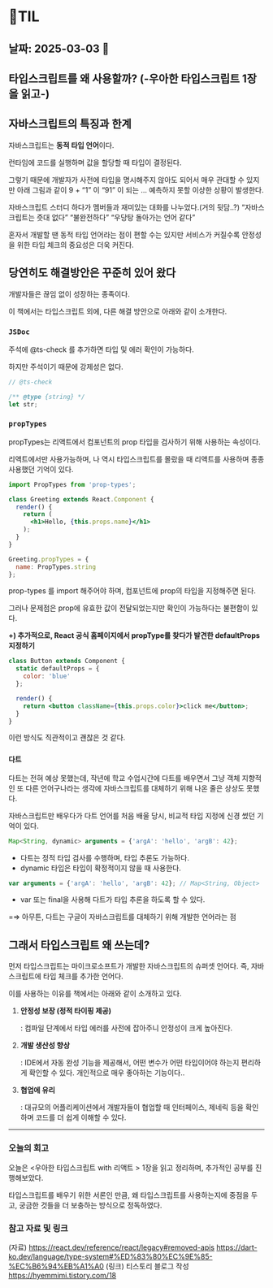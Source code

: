 # 🧾TIL
## 날짜: 2025-03-03 📖

## 타입스크립트를 왜 사용할까? (-우아한 타입스크립트 1장을 읽고-)
## 자바스크립트의 특징과 한계

자바스크립트는 **동적 타입 언어**이다.

런타임에 코드를 실행하며 값을 할당할 때 타입이 결정된다.

그렇기 때문에 개발자가 사전에 타입을 명시해주지 않아도 되어서 매우 관대할 수 있지만 아래 그림과 같이 9 + “1” 이 “91” 이 되는 … 예측하지 못할 이상한 상황이 발생한다.

자바스크립트 스터디 하다가 멤버들과 재미있는 대화를 나누었다.(거의 뒷담..?) “자바스크립트는 줏대 없다” “불완전하다” “우당탕 돌아가는 언어 같다” 

혼자서 개발할 땐 동적 타입 언어라는 점이 편할 수는 있지만 서비스가 커질수록 안정성을 위한 타입 체크의 중요성은 더욱 커진다.

## 당연히도 해결방안은 꾸준히 있어 왔다

개발자들은 끊임 없이 성장하는 종족이다.

이 책에서는 타입스크립트 외에, 다른 해결 방안으로 아래와 같이 소개한다.

### `JSDoc`

주석에 @ts-check 를 추가하면 타입 및 에러 확인이 가능하다.

하지만 주석이기 때문에 강제성은 없다.

```jsx
// @ts-check

/** @type {string} */
let str;
```

### `propTypes`

propTypes는 리액트에서 컴포넌트의 prop 타입을 검사하기 위해 사용하는 속성이다.

리액트에서만 사용가능하며, 나 역시 타입스크립트를 몰랐을 때 리액트를 사용하며 종종 사용했던 기억이 있다.  

```jsx
import PropTypes from 'prop-types';

class Greeting extends React.Component {
  render() {
    return (
      <h1>Hello, {this.props.name}</h1>
    );
  }
}

Greeting.propTypes = {
  name: PropTypes.string
};
```

prop-types 를 import 해주어야 하며, 컴포넌트에 prop의 타입을 지정해주면 된다.

그러나 문제점은 prop에 유효한 값이 전달되었는지만 확인이 가능하다는 불편함이 있다.

**+) 추가적으로, React 공식 홈페이지에서 propType를 찾다가 발견한 defaultProps 지정하기**

```jsx
class Button extends Component {
  static defaultProps = {
    color: 'blue'
  };

  render() {
    return <button className={this.props.color}>click me</button>;
  }
}
```

이런 방식도 직관적이고 괜찮은 것 같다.

### `다트`

다트는 전혀 예상 못했는데, 작년에 학교 수업시간에 다트를 배우면서 그냥 객체 지향적인 또 다른 언어구나라는 생각에 자바스크립트를 대체하기 위해 나온 줄은 상상도 못했다.

자바스크립트만 배우다가 다트 언어를 처음 배울 당시, 비교적 타입 지정에 신경 썼던 기억이 있다.

```jsx
Map<String, dynamic> arguments = {'argA': 'hello', 'argB': 42};
```

- 다트는 정적 타입 검사를 수행하며, 타입 추론도 가능하다.
- dynamic 타입은 타입이 확정적이지 않을 때 사용한다.

```jsx
var arguments = {'argA': 'hello', 'argB': 42}; // Map<String, Object>
```

- var 또는 final을 사용해 다트가 타입 추론을 하도록 할 수 있다.

=⇒ 아무튼, 다트는 구글이 자바스크립트를 대체하기 위해 개발한 언어라는 점

## 그래서 타입스크립트 왜 쓰는데?

먼저 타입스크립트는 마이크로소프트가 개발한 자바스크립트의 슈퍼셋 언어다. 즉, 자바스크립트에 타입 체크를 추가한 언어다.

이를 사용하는 이유를 책에서는 아래와 같이 소개하고 있다.

1. **안정성 보장 (정적 타이핑 제공)**
    
    : 컴파일 단계에서 타입 에러를 사전에 잡아주니 안정성이 크게 높아진다.
    
2. **개발 생산성 향상**
    
    : IDE에서 자동 완성 기능을 제공해서, 어떤 변수가 어떤 타입이어야 하는지 편리하게 확인할 수 있다. 개인적으로 매우 좋아하는 기능이다..
    
3. **협업에 유리**
    
    : 대규모의 어플리케이션에서 개발자들이 협업할 때 인터페이스, 제네릭 등을 확인하며 코드를 더 쉽게 이해할 수 있다.
    

---
### 오늘의 회고
오늘은 <우아한 타입스크립트 with 리액트 > 1장을 읽고 정리하며, 추가적인 공부를 진행해보았다.

타입스크립트를 배우기 위한 서론인 만큼, 왜 타입스크립트를 사용하는지에 중점을 두고, 궁금한 것들을 더 보충하는 방식으로 정독하였다.

### 참고 자료 및 링크

(자료) https://react.dev/reference/react/legacy#removed-apis
https://dart-ko.dev/language/type-system#%ED%83%80%EC%9E%85-%EC%B6%94%EB%A1%A0
(링크) 티스토리 블로그 작성 https://hyemmimi.tistory.com/18

